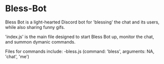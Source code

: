 # Bless-Bot
Bless Bot is a light-hearted Discord bot for 'blessing' the chat and its users, while also sharing funny gifs.

'index.js' is the main file designed to start Bless Bot up, monitor the chat, and summon dymanic commands.

Files for commands include:
-bless.js (command: 'bless', arguments: NA, 'chat', 'me')

